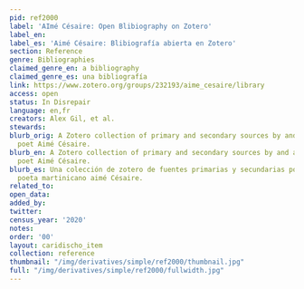 ```yaml
---
pid: ref2000
label: 'AImé Césaire: Open Blibiography on Zotero'
label_en:
label_es: 'Aimé Césaire: Blibiografía abierta en Zotero'
section: Reference
genre: Bibliographies
claimed_genre_en: a bibliography
claimed_genre_es: una bibliografía
link: https://www.zotero.org/groups/232193/aime_cesaire/library
access: open
status: In Disrepair
language: en,fr
creators: Alex Gil, et al.
stewards:
blurb_orig: A Zotero collection of primary and secondary sources by and about Martinican
  poet Aimé Césaire.
blurb_en: A Zotero collection of primary and secondary sources by and about Martinican
  poet Aimé Césaire.
blurb_es: Una colección de zotero de fuentes primarias y secundarias por y sobre el
  poeta martinicano aimé Césaire.
related_to:
open_data:
added_by:
twitter:
census_year: '2020'
notes:
order: '00'
layout: caridischo_item
collection: reference
thumbnail: "/img/derivatives/simple/ref2000/thumbnail.jpg"
full: "/img/derivatives/simple/ref2000/fullwidth.jpg"
---
```

